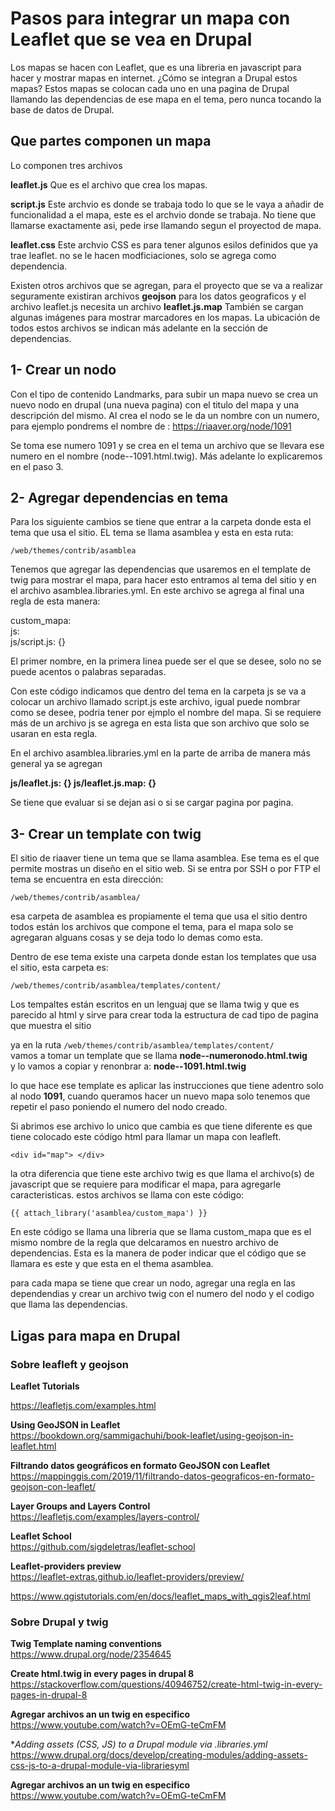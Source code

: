 # Pasos para integrar un mapa con Leaflet que se vea en Drupal
 
Los mapas se hacen con Leaflet, que es una libreria en javascript para hacer y mostrar mapas en internet.
¿Cómo se integran a Drupal estos mapas? Estos mapas se colocan cada uno en una pagina de Drupal llamando las dependencias de ese mapa en el tema, pero nunca tocando la base de datos de Drupal.


 
## Que partes componen un mapa

Lo componen tres archivos

**leaflet.js**
Que es el archivo que crea los mapas.

**script.js**
Este archvio es donde se trabaja todo lo que se le vaya a añadir de funcionalidad a el mapa, este es el archvio donde se trabaja. No tiene que llamarse exactamente asi, pede irse llamando segun el proyectod de mapa.

**leaflet.css**
Este archvio CSS es para tener algunos esilos definidos que ya trae leaflet. no se le hacen modficiaciones, solo se agrega como dependencia.

Existen otros archivos que se agregan, para el proyecto que se va a realizar seguramente existiran archivos **geojson** para los datos geograficos y el archivo leaflet.js necesita un archivo **leaflet.js.map** También se cargan algunas imágenes para mostrar marcadores en los mapas.
La ubicación de todos estos archivos se indican más adelante en la sección de dependencias.
 
 
## 1- Crear un nodo
Con el tipo de contenido Landmarks, para subir un mapa nuevo se crea un nuevo nodo en drupal (una nueva pagina) con el titulo del mapa y una descripción del mismo.
Al crea el nodo se le da un nombre con un numero, para ejemplo pondrems el nombre de : https://riaaver.org/node/1091

Se toma ese numero 1091 y se crea en el tema un archivo que se llevara ese numero en el nombre (node--1091.html.twig). Más adelante lo explicaremos en el paso 3.


## 2- Agregar dependencias en tema
Para los siguiente cambios se tiene que entrar a la carpeta donde esta el tema que usa el sitio. EL tema se llama asamblea y esta en esta ruta:

`/web/themes/contrib/asamblea`

Tenemos que agregar las dependencias que usaremos en el template de twig para mostrar el mapa, para hacer esto entramos al tema del sitio y en el archivo asamblea.libraries.yml.
En este archivo se agrega al final una regla de esta manera:

custom_mapa: <br>
  js:<br>
    js/script.js: {}
    
El primer nombre, en la primera linea puede ser el que se desee, solo no se puede acentos o palabras separadas.

Con este código indicamos que dentro del tema en la carpeta js se va a colocar un archivo llamado   script.js este archivo, igual puede nombrar como se desee, podria tener por ejmplo el nombre del mapa.
Si se requiere más de un archivo js se agrega en esta lista que son archivo que solo se usaran en esta regla.

En el archivo asamblea.libraries.yml en la parte de arriba de manera más general ya se agregan 

**js/leaflet.js: {}
js/leaflet.js.map: {}**
    
Se tiene que evaluar si se dejan asi o si se cargar pagina por pagina.   

 
 
## 3- Crear un template con twig
 
El sitio de riaaver tiene un tema que se llama asamblea. Ese tema es el que permite mostras un diseño en el sitio web. 
Si se entra por SSH o por FTP el tema se encuentra en esta dirección:

`/web/themes/contrib/asamblea/`

esa carpeta de asamblea es propiamente el tema que usa el sitio dentro todos están los archivos que compone el tema, para el mapa solo se agregaran alguans cosas y se deja todo lo demas como esta.

Dentro de ese tema existe una carpeta donde estan los templates que usa el sitio, esta carpeta es:

`/web/themes/contrib/asamblea/templates/content/`

Los tempaltes están escritos en un lenguaj que se llama twig y que es parecido al html y sirve para crear toda la estructura de cad tipo de pagina que muestra el sitio

ya en la ruta `/web/themes/contrib/asamblea/templates/content/` <br>
vamos a tomar un template que se llama **node--numeronodo.html.twig**  <br>
y lo vamos a copiar y renonbrar a: **node--1091.html.twig**

lo que hace ese template es aplicar las instrucciones que tiene adentro solo al nodo  **1091**, cuando queramos hacer un nuevo mapa solo tenemos que repetir el paso poniendo el numero del nodo creado.

Si abrimos ese archivo lo unico que cambia es que tiene diferente es que tiene colocado este código html para llamar un mapa con leafleft.

`<div id="map"> </div>`

la otra diferencia que tiene este archivo twig es que llama el archivo(s) de javascript que se requiere para modificar el mapa, para agregarle caracteristicas. estos archivos se llama con este código:

`{{ attach_library('asamblea/custom_mapa') }}`
  
En este código se llama una libreria que se llama custom_mapa que es el mismo nombre de la regla que delcaramos en nuestro archivo de dependencias. Esta es la manera de poder indicar que el código que se llamara es este y que esta en el thema asamblea.  
  
  
para cada mapa se tiene que crear un nodo, agregar una regla en las dependendias y crear un archivo twig con el numero del nodo y el codigo que llama las dependencias.


  
  
## Ligas para mapa en Drupal



### Sobre leafleft y geojson

**Leaflet Tutorials**  <br>

https://leafletjs.com/examples.html

**Using GeoJSON in Leaflet**  <br>
https://bookdown.org/sammigachuhi/book-leaflet/using-geojson-in-leaflet.html

**Filtrando datos geográficos en formato GeoJSON con Leaflet**  <br>
https://mappinggis.com/2019/11/filtrando-datos-geograficos-en-formato-geojson-con-leaflet/

**Layer Groups and Layers Control**  <br>
https://leafletjs.com/examples/layers-control/

**Leaflet School**  <br>
https://github.com/sigdeletras/leaflet-school

**Leaflet-providers preview**  <br>
https://leaflet-extras.github.io/leaflet-providers/preview/


https://www.qgistutorials.com/en/docs/leaflet_maps_with_qgis2leaf.html


### Sobre Drupal y twig

**Twig Template naming conventions**  <br>
https://www.drupal.org/node/2354645

**Create html.twig in every pages in drupal 8**  <br>
https://stackoverflow.com/questions/40946752/create-html-twig-in-every-pages-in-drupal-8

**Agregar archivos an un twig en especifico**  <br>
https://www.youtube.com/watch?v=OEmG-teCmFM

**Adding assets (CSS, JS) to a Drupal module via *.libraries.yml**  <br>
https://www.drupal.org/docs/develop/creating-modules/adding-assets-css-js-to-a-drupal-module-via-librariesyml

**Agregar archivos an un twig en especifico**  <br>
https://www.youtube.com/watch?v=OEmG-teCmFM


